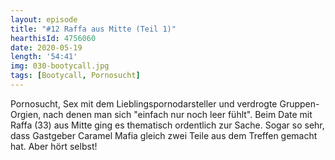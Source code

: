 ```yaml
---
layout: episode
title: "#12 Raffa aus Mitte (Teil 1)"
hearthisId: 4756060
date: 2020-05-19
length: '54:41'
img: 030-bootycall.jpg
tags: [Bootycall, Pornosucht]
---
```

Pornosucht, Sex mit dem Lieblingspornodarsteller und verdrogte Gruppen-Orgien, nach denen man sich "einfach nur noch leer fühlt". Beim Date mit Raffa (33) aus Mitte ging es thematisch ordentlich zur Sache. Sogar so sehr, dass Gastgeber Caramel Mafia gleich zwei Teile aus dem Treffen gemacht hat. Aber hört selbst!